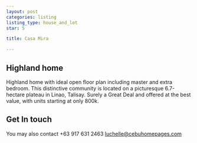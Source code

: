 ```yaml
---
layout: post
categories: listing
listing_type: house_and_lot
star: 5

title: Casa Mira

---
```


## Highland home

Highland home with ideal open floor plan including master and extra bedroom. This distinctive community is located on a picturesque 6.7-hectare plateau in Linao, Talisay. Surely a Great Deal and offered at the best value, with units starting at only 800k.

## Get In touch
You may also contact +63 917 631 2463 
[luchelle@cebuhomepages.com](mailto:luchelle@cebuhomepages.com)